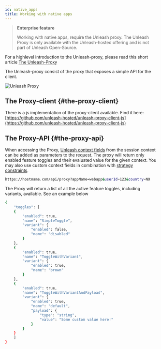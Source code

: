 ```yaml
---
id: native_apps
title: Working with native apps
---
```


> **Enterprise feature**
>
> Working with native apps, require the Unleash proxy. The Unleash Proxy is only available with the Unleash-hosted offering and is not part of Unleash Open-Source.

For a highlevel introduction to the Unleash-proxy, please read this short article [The Unleash-Proxy](https://www.unleash-hosted.com/articles/the-unleash-proxy)

The Unleash-proxy consist of the proxy that exposes a simple API for the client.

![Unleash Proxy](/img/The-unleash-proxy.png)

## The Proxy-client {#the-proxy-client}

There is a js implementation of the proxy-client available. Find it here: [https://github.com/unleash-hosted/unleash-proxy-client-js](https://github.com/unleash-hosted/unleash-proxy-client-js)

## The Proxy-API {#the-proxy-api}

When accessing the Proxy, [Unleash context fields](unleash_context) from the session context can be added as parameters to the request. The proxy will return only enabled feature toggles and their evaluated value for the given context. You may also use custom context fields in combination with [strategy constraints](/advanced/strategy_constraints).

```sh
https://hostname.com/api/proxy?appName=webapp&userId=123&country=NO
```

The Proxy will return a list of all the active feature toggles, including variants, available. See an example below

```sh
{
    "toggles": [
    {
        "enabled": true,
        "name": "SimpleToggle",
        "variant": {
            "enabled": false,
            "name": "disabled"
        }
    },
    {
        "enabled": true,
        "name": "ToggleWithVariant",
        "variant": {
            "enabled": true,
            "name": "brown"
        }
    },
    {
        "enabled": true,
        "name": "ToggleWithVariantAndPayload",
        "variant": {
            "enabled": true,
            "name": "default",
            "payload": {
                "type": "string",
                "value": "Some custom value here!"
            }
        }
    }
    ]
}
```
